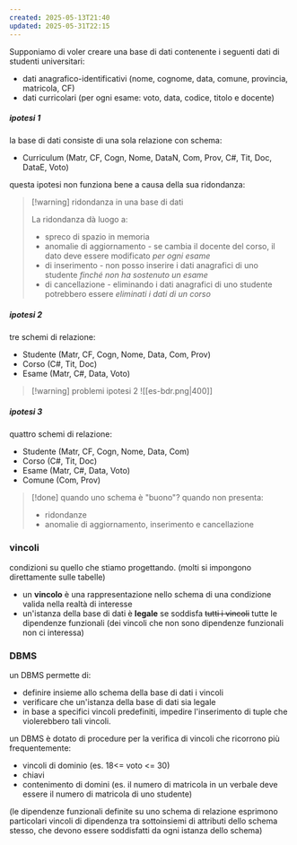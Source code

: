 ```yaml
---
created: 2025-05-13T21:40
updated: 2025-05-31T22:15
---
```

Supponiamo di voler creare una base di dati contenente i seguenti dati di studenti universitari:
- dati anagrafico-identificativi (nome, cognome, data, comune, provincia, matricola, CF)
- dati curricolari (per ogni esame: voto, data, codice, titolo e docente)
##### ipotesi 1
la base di dati consiste di una sola relazione con schema:
- Curriculum (Matr, CF, Cogn, Nome, DataN, Com, Prov, C#, Tit, Doc, DataE, Voto)
 
questa ipotesi non funziona bene a causa della sua ridondanza: 
>[!warning] ridondanza in una base di dati 
> 
> La ridondanza dà luogo a:
> - spreco di spazio in memoria
> - anomalie di aggiornamento - se cambia il docente del corso, il dato deve essere modificato *per ogni esame*
> - di inserimento - non posso inserire i dati anagrafici di uno studente *finché non ha sostenuto un esame*
> - di cancellazione - eliminando i dati anagrafici di uno studente potrebbero essere *eliminati i dati di un corso*

##### ipotesi 2
tre schemi di relazione:
- Studente (Matr, CF, Cogn, Nome, Data, Com, Prov)
- Corso (C#, Tit, Doc)
- Esame (Matr, C#, Data, Voto)

>[!warning] problemi ipotesi 2
>![[es-bdr.png|400]]

##### ipotesi 3
quattro schemi di relazione:
- Studente (Matr, CF, Cogn, Nome, Data, Com)
-  Corso (C#, Tit, Doc)
- Esame (Matr, C#, Data, Voto)
- Comune (Com, Prov)

>[!done] quando uno schema è "buono"?
>quando non presenta:
>- ridondanze
>- anomalie di aggiornamento, inserimento e cancellazione
### vincoli
condizioni su quello che stiamo progettando.
(molti si impongono direttamente sulle tabelle)
- un **vincolo** è una rappresentazione nello schema di una condizione valida nella realtà di interesse
- un'istanza della base di dati è **legale** se soddisfa ~~tutti i vincoli~~ tutte le dipendenze funzionali (dei vincoli che non sono dipendenze funzionali non ci interessa)

### DBMS
un DBMS permette di:
- definire insieme allo schema della base di dati i vincoli
- verificare che un'istanza della base di dati sia legale
- in base a specifici vincoli predefiniti, impedire l'inserimento di tuple che violerebbero tali vincoli.

un DBMS è dotato di procedure per la verifica di vincoli che ricorrono più frequentemente:
- vincoli di dominio (es. 18<= voto <= 30)
- chiavi
- contenimento di domini (es. il numero di matricola in un verbale deve essere il numero di matricola di uno studente)

(le dipendenze funzionali definite su uno schema di relazione esprimono particolari vincoli di dipendenza tra sottoinsiemi di attributi dello schema stesso, che devono essere soddisfatti da ogni istanza dello schema)